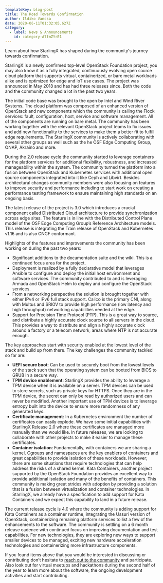 ```yaml
---
templateKey: blog-post
title: The Road Towards Confirmation
author: Ildiko Vancsa
date: 2020-06-11T01:32:05.627Z
category: 
  - label: News & Announcements
    id: category-A7fnZYrE1
---
```


Learn about how StarlingX has shaped during the community's journey towards confirmation. <!-- more -->

StarlingX is a newly confirmed top-level OpenStack Foundation project, you may also know it as a fully integrated, continuously evolving open source cloud platform that supports virtual, containerized, or bare metal workloads alike and is optimized for edge and IoT use cases. The project was announced in May 2018 and has had three releases since. Both the code and the community changed a lot in the past two years.

The initial code base was brought to the open by Intel and Wind River Systems. The cloud platform was composed of an enhanced version of OpenStack and new components which the community is calling the Flock services: fault, configuration, host, service and software management. All of the components are running on bare metal. The community has been working together with the relevant OpenStack project teams to fix issues and add new functionality to the services to make them a better fit to fulfill edge requirements. The StarlingX community is actively collaborating with several other groups as well such as the he OSF Edge Computing Group, ONAP, Akraino and more.

During the 2.0 release cycle the community started to leverage containers for the platform services for additional flexibility, robustness, and increased manageability within the system. The community turned the platform into a fusion between OpenStack and Kubernetes services with additional open source components integrated into it like Ceph and Libvirt. Besides architectural changes community members were also focusing on features to improve security and performance including to start work on creating a performance testing framework to ensure maintaining high standards on an ongoing basis.

The latest release of the project is 3.0 which introduces a crucial component called Distributed Cloud architecture to provide synchronization across edge sites. The feature is in line with the Distributed Control Plane model of the OSF Edge Computing Group’s Reference Architecture models. This release is integrating the Train release of OpenStack and Kubernetes v1.16 and is also CNCF conformant.

Highlights of the features and improvements the community has been working on during the past two years:
- Significant additions to the documentation suite and the wiki. This is a continued focus area for the project.
- Deployment is realized by a fully declarative model that leverages Ansible to configure and deploy the initial host environment and software services. The community contributed to and is leveraging Armada and OpenStack Helm to deploy and configure the OpenStack services.
- From a networking perspective the solution is brought together with either IPv4 or IPv6 full stack support. Calico is the primary CNI, along with Multus and SRIOV to provide high performance (low latency and high throughput) networking capabilities needed at the edge.
- Support for Precision Time Protocol (PTP). This is a great way to source, and distribute a highly accurate clock source to all servers in the cloud. This provides a way to distribute and align a highly accurate clock around a factory or a telecom network, areas where NTP is not accurate enough.

The key approaches start with security enabled at the lowest level of the stack and build up from there. The key challenges the community tackled so far are:
- **UEFI secure boot**: Can be used to securely boot from the lowest levels of the stack such that the operating system can be booted from BIOS to GRUB in a secure way.
- **TPM device enablement**: StarlingX provides the ability to leverage a TPM device when it is available on a server. TPM devices can be used to store secrets, such as private keys for HTTPS. Once they are in the TPM device, the secret can only be read by authorized users and can never be modified. Another important use of TPM devices is to leverage entropy built into the device to ensure more randomness of any generated keys.
- **Certificate management**: In a Kubernetes environment the number of certificates can easily explode. We have some initial capabilities with StarlingX Release 2.0 where these certificates are managed more manually than we would like. In future releases, we are looking to collaborate with other projects to make it easier to manage these certificates.
- **Container isolation**: Fundamentally, with containers we are sharing a kernel. Cgroups and namespaces are the key enablers of containers and great capabilities to provide isolation of these workloads. However; there are some situations that require technologies that can help address the risks of a shared kernel. Kata Containers, another project supported by the OpenStack Foundation provides an excellent way to provide additional isolation and many of the benefits of containers. This community is making great strides with adoption by providing a solution that is a fusion between virtualization and container technologies. In StarlingX, we already have a specification to add support for Kata Containers and we expect this capability to land in a future release.

The current release cycle is 4.0 where the community is adding support for Kata Containers as a container runtime, integrating the Ussuri version of OpenStack, containerizing remaining platform services to list a few of the enhancements to the software. The community is settling on a 6 month release cadence with continued focus on improving documentation and test capabilities. For new technologies, they are exploring new ways to support smaller devices to be managed, exciting new hardware acceleration technologies and containerizing more infrastructure components.

If you found items above that you would be interested in discussing or contributing don't hesitate to [reach out to the community](https://www.starlingx.io/community/) and participate. Also look out for virtual meetups and hackathons during the second half of the year to learn more about the software, the ongoing development activities and start contributing.
